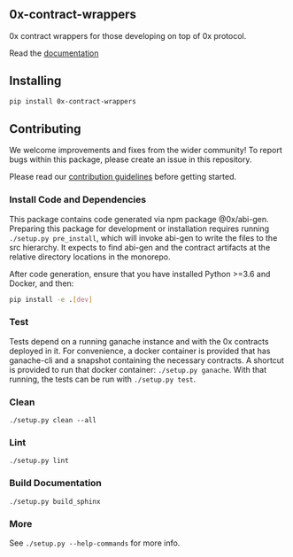 ## 0x-contract-wrappers

0x contract wrappers for those developing on top of 0x protocol.

Read the [documentation](http://0x-contract-wrappers-py.s3-website-us-east-1.amazonaws.com/)

## Installing

```bash
pip install 0x-contract-wrappers
```

## Contributing

We welcome improvements and fixes from the wider community! To report bugs within this package, please create an issue in this repository.

Please read our [contribution guidelines](../../CONTRIBUTING.md) before getting started.

### Install Code and Dependencies

This package contains code generated via npm package @0x/abi-gen. Preparing this package for development or installation requires running `./setup.py pre_install`, which will invoke abi-gen to write the files to the src hierarchy. It expects to find abi-gen and the contract artifacts at the relative directory locations in the monorepo.

After code generation, ensure that you have installed Python >=3.6 and Docker, and then:

```bash
pip install -e .[dev]
```

### Test

Tests depend on a running ganache instance and with the 0x contracts deployed in it. For convenience, a docker container is provided that has ganache-cli and a snapshot containing the necessary contracts. A shortcut is provided to run that docker container: `./setup.py ganache`. With that running, the tests can be run with `./setup.py test`.

### Clean

`./setup.py clean --all`

### Lint

`./setup.py lint`

### Build Documentation

`./setup.py build_sphinx`

### More

See `./setup.py --help-commands` for more info.
